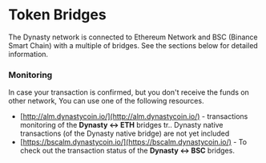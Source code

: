 # Token Bridges

The Dynasty network is connected to Ethereum Network and BSC \(Binance Smart Chain\) with a multiple of bridges. See the sections below for detailed information.

### Monitoring

In case your transaction is confirmed, but you don't receive the funds on other network, You can use one of the following resources.

* [http://alm.dynastycoin.io/](http://alm.dynastycoin.io/) - transactions monitoring of the **Dynasty &lt;-&gt; ETH** bridges tr.. Dynasty native transactions \(of the Dynasty native bridge\) are not yet included
* [https://bscalm.dynastycoin.io/](https://bscalm.dynastycoin.io/) - To check out the transaction status of the **Dynasty &lt;-&gt; BSC** bridges.

